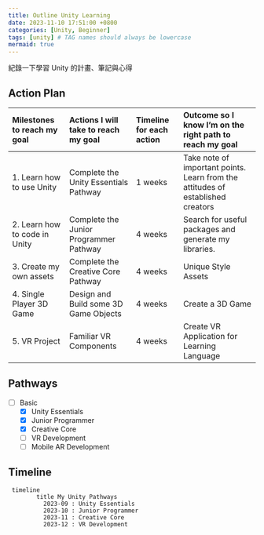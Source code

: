 ```yaml
---
title: Outline Unity Learning
date: 2023-11-10 17:51:00 +0800
categories: [Unity, Beginner]
tags: [unity] # TAG names should always be lowercase
mermaid: true
---
```


紀錄一下學習 Unity 的計畫、筆記與心得

## Action Plan

| Milestones to reach my goal   | Actions I will take to reach my goal   | Timeline for each action | Outcome so I know I’m on the right path to reach my goal                        |
| :---------------------------- | :------------------------------------- | :----------------------- | :------------------------------------------------------------------------------ |
| 1. Learn how to use Unity     | Complete the Unity Essentials Pathway  | 1 weeks                  | Take note of important points. Learn from the attitudes of established creators |
| 2. Learn how to code in Unity | Complete the Junior Programmer Pathway | 4 weeks                  | Search for useful packages and generate my libraries.                           |
| 3. Create my own assets       | Complete the Creative Core Pathway     | 4 weeks                  | Unique Style Assets                                                             |
| 4. Single Player 3D Game      | Design and Build some 3D Game Objects  | 4 weeks                  | Create a 3D Game                                                                |
| 5. VR Project                 | Familiar VR Components                 | 4 weeks                  | Create VR Application for Learning Language                                     |

## Pathways

- [ ] Basic
  - [x] Unity Essentials
  - [x] Junior Programmer
  - [x] Creative Core
  - [ ] VR Development
  - [ ] Mobile AR Development

## Timeline

```mermaid
 timeline
        title My Unity Pathways
          2023-09 : Unity Essentials
          2023-10 : Junior Programmer
          2023-11 : Creative Core
          2023-12 : VR Development
```
